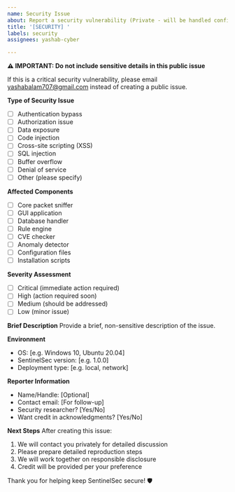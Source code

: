 ```yaml
---
name: Security Issue
about: Report a security vulnerability (Private - will be handled confidentially)
title: '[SECURITY] '
labels: security
assignees: yashab-cyber

---
```


**⚠️ IMPORTANT: Do not include sensitive details in this public issue**

If this is a critical security vulnerability, please email yashabalam707@gmail.com instead of creating a public issue.

**Type of Security Issue**
- [ ] Authentication bypass
- [ ] Authorization issue
- [ ] Data exposure
- [ ] Code injection
- [ ] Cross-site scripting (XSS)
- [ ] SQL injection
- [ ] Buffer overflow
- [ ] Denial of service
- [ ] Other (please specify)

**Affected Components**
- [ ] Core packet sniffer
- [ ] GUI application
- [ ] Database handler
- [ ] Rule engine
- [ ] CVE checker
- [ ] Anomaly detector
- [ ] Configuration files
- [ ] Installation scripts

**Severity Assessment**
- [ ] Critical (immediate action required)
- [ ] High (action required soon)
- [ ] Medium (should be addressed)
- [ ] Low (minor issue)

**Brief Description**
Provide a brief, non-sensitive description of the issue.

**Environment**
- OS: [e.g. Windows 10, Ubuntu 20.04]
- SentinelSec version: [e.g. 1.0.0]
- Deployment type: [e.g. local, network]

**Reporter Information**
- Name/Handle: [Optional]
- Contact email: [For follow-up]
- Security researcher? [Yes/No]
- Want credit in acknowledgments? [Yes/No]

**Next Steps**
After creating this issue:
1. We will contact you privately for detailed discussion
2. Please prepare detailed reproduction steps
3. We will work together on responsible disclosure
4. Credit will be provided per your preference

Thank you for helping keep SentinelSec secure! 🛡️
